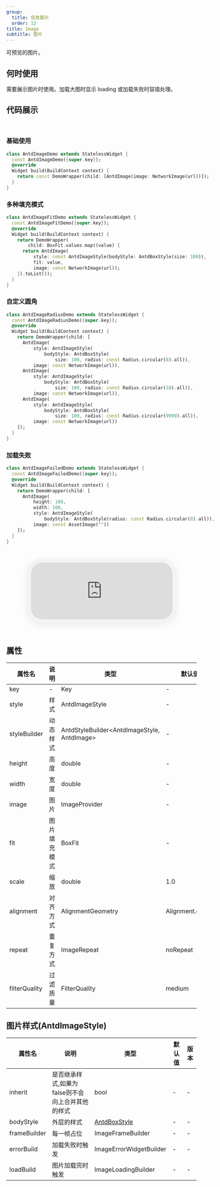 ```yaml
---
group:
  title: 信息展示
  order: 12
title: Image
subtitle: 图片
---
```

可预览的图片。
## 何时使用
需要展示图片时使用。加载大图时显示 loading 或加载失败时容错处理。

## 代码展示

<div class='preview-container'>
<div>

### 基础使用


```dart
class AntdImageDemo extends StatelessWidget {
  const AntdImageDemo({super.key});
  @override
  Widget build(BuildContext context) {
    return const DemoWrapper(child: [AntdImage(image: NetworkImage(url))]);
  }
}

```

### 多种填充模式


```dart
class AntdImageFitDemo extends StatelessWidget {
  const AntdImageFitDemo({super.key});
  @override
  Widget build(BuildContext context) {
    return DemoWrapper(
        child: BoxFit.values.map((value) {
      return AntdImage(
          style: const AntdImageStyle(bodyStyle: AntdBoxStyle(size: 100)),
          fit: value,
          image: const NetworkImage(url));
    }).toList());
  }
}

```

### 自定义圆角


```dart
class AntdImageRadiusDemo extends StatelessWidget {
  const AntdImageRadiusDemo({super.key});
  @override
  Widget build(BuildContext context) {
    return DemoWrapper(child: [
      AntdImage(
          style: AntdImageStyle(
              bodyStyle: AntdBoxStyle(
                  size: 100, radius: const Radius.circular(8).all)),
          image: const NetworkImage(url)),
      AntdImage(
          style: AntdImageStyle(
              bodyStyle: AntdBoxStyle(
                  size: 100, radius: const Radius.circular(18).all)),
          image: const NetworkImage(url)),
      AntdImage(
          style: AntdImageStyle(
              bodyStyle: AntdBoxStyle(
                  size: 100, radius: const Radius.circular(9999).all)),
          image: const NetworkImage(url))
    ]);
  }
}

```

### 加载失败


```dart
class AntdImageFailedDemo extends StatelessWidget {
  const AntdImageFailedDemo({super.key});
  @override
  Widget build(BuildContext context) {
    return DemoWrapper(child: [
      AntdImage(
          height: 100,
          width: 100,
          style: AntdImageStyle(
              bodyStyle: AntdBoxStyle(radius: const Radius.circular(8).all)),
          image: const AssetImage(""))
    ]);
  }
}

```

</div>
<div class='phone-preview'>
<iframe src='http://localhost:49470/AntdImage'></iframe>
</div>
</div>

  <style>
.preview-container {
  display: flex;
  gap: 24px;
  margin: 32px 0;
  align-items: start;
}

.phone-preview {
  flex: 1;
  min-width: 375px;
  max-width: 375px;
  border: 10px solid #f3f3f3;
  border-radius: 40px;
  background: #fff;
  box-shadow: 0 4px 20px rgba(0, 0, 0, 0.08);
  overflow: hidden;
  height: 652px;
  width: 393px;
  position: sticky;
  top: 80px;
}

.phone-preview iframe {
  width: 100%;
  height: 100%;
  border: none;
}

.code-block {
  max-height: 100%;
  margin: 16px 0;
  overflow-y: scroll;
}

.dumi-default-source-code {
  margin: 0 !important;
}

.markdown .dumi-default-source-code >pre.prism-code {
  padding: 12px !important;
  font-size: 12px !important;
}

@media (max-width: 960px) {
  .preview-container {
    flex-direction: column;
  }
  
  .phone-preview {
    width: 100%;
    max-width: 375px;
    margin: 0 auto 24px;
    position: static;
  }
}

/* Dart 代码高亮主题 - 基于 VS Code 暗色主题优化 */
.prism-code {
  display: block;
  overflow-x: auto;
  padding: 1em;
  border-radius: 6px;
  font-family: 'Fira Code', 'Consolas', 'Monaco', monospace;
  font-size: 14px;
  line-height: 1.5;
  color: #d4d4d4;
  background: #1e1e1e;
}

/* 基础元素 */
.prism-code .hljs-keyword { color: #569cd6; font-weight: bold; }          /* 关键字 */
.prism-code .hljs-built_in { color: #4ec9b0; }                           /* 内置类型 */
.prism-code .hljs-type { color: #4ec9b0; }                               /* 类型声明 */
.prism-code .hljs-literal { color: #569cd6; }                            /* 字面量 */
.prism-code .hljs-number { color: #b5cea8; }                             /* 数字 */
.prism-code .hljs-string { color: #ce9178; }                             /* 字符串 */
.prism-code .hljs-comment { color: #6a9955; font-style: italic; }        /* 注释 */
.prism-code .hljs-meta { color: #9b9b9b; }                               /* 元信息 */

/* Dart 特有元素 */
.prism-code .hljs-constant { color: #4fc1ff; }                           /* const/final */
.prism-code .hljs-function { color: #dcdcaa; }                           /* 函数名 */
.prism-code .hljs-title.class_ { color: #4ec9b0; text-decoration: underline; } /* 类名 */
.prism-code .hljs-params { color: #9cdcfe; }                             /* 参数 */
.prism-code .hljs-variable { color: #9cdcfe; }                           /* 变量 */
.prism-code .hljs-annotation { color: #d4d4d4; background: #3a3a3a; }    /* 注解 */
.prism-code .hljs-punctuation { color: #d4d4d4; }                        /* 标点符号 */

/* 特殊增强 */
.prism-code .hljs-constructor { color: #c586c0; }                        /* 构造函数 */
.prism-code .hljs-named-parameter { color: #9cdcfe; font-style: italic; }/* 命名参数 */
.prism-code .hljs-generic { color: #4ec9b0; opacity: 0.8; }              /* 泛型符号 */
.prism-code .hljs-typedef { color: #4ec9b0; text-decoration: underline; }/* typedef */

/* 行号样式 (可选) */
.prism-code .hljs-ln-numbers {
  color: #858585;
  text-align: right;
  padding-right: 12px;
}
</style>

## 属性
| 属性名 | 说明 | 类型 | 默认值 | 版本 |
| --- | --- | --- | --- | --- |
| key | - | Key | - | - |
| style | 样式 | AntdImageStyle | - | - |
| styleBuilder | 动态样式 | AntdStyleBuilder&lt;AntdImageStyle, AntdImage&gt; | - | - |
| height | 高度 | double | - | - |
| width | 宽度 | double | - | - |
| image | 图片 | ImageProvider | - | - |
| fit | 图片填充模式 | BoxFit | - | - |
| scale | 缩放 | double | 1.0 | - |
| alignment | 对齐方式 | AlignmentGeometry | Alignment.center | - |
| repeat | 重复方式 | ImageRepeat | noRepeat | - |
| filterQuality | 过滤质量 | FilterQuality | medium | - |


## 图片样式(AntdImageStyle) <a id='AntdImageStyle'></a>

| 属性名 | 说明 | 类型 | 默认值 | 版本 |
| --- | --- | --- | --- | --- |
| inherit | 是否继承样式,如果为false则不会向上合并其他的样式 | bool | - | - |
| bodyStyle | 外层的样式 | [AntdBoxStyle](../components/antd-box/#AntdBoxStyle) | - | - |
| frameBuilder | 每一帧占位 | ImageFrameBuilder | - | - |
| errorBuild | 加载失败时触发 | ImageErrorWidgetBuilder | - | - |
| loadBuild | 图片加载完时触发 | ImageLoadingBuilder | - | - |


